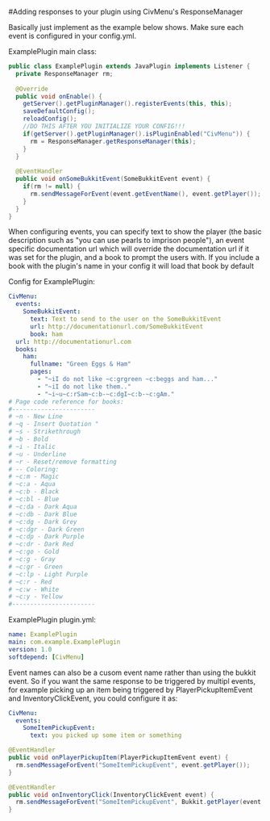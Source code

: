 #Adding responses to your plugin using CivMenu's ResponseManager

Basically just implement as the example below shows. Make sure each event is configured in your config.yml. 

ExamplePlugin main class:
``` java
public class ExamplePlugin extends JavaPlugin implements Listener {
  private ResponseManager rm;
  
  @Override
  public void onEnable() {
    getServer().getPluginManager().registerEvents(this, this);
    saveDefaultConfig();
    reloadConfig();
    //DO THIS AFTER YOU INITIALIZE YOUR CONFIG!!!
    if(getServer().getPluginManager().isPluginEnabled("CivMenu")) {
      rm = ResponseManager.getResponseManager(this);
    }
  }
  
  @EventHandler
  public void onSomeBukkitEvent(SomeBukkitEvent event) {
    if(rm != null) {
      rm.sendMessageForEvent(event.getEventName(), event.getPlayer());
    }
  }
}
```
When configuring events, you can specify text to show the player (the basic description such as "you can use pearls to imprison people"), an event specific documentation url which will override the documentation url if it was set for the plugin, and a book to prompt the users with. If you include a book with the plugin's name in your config it will load that book by default

Config for ExamplePlugin:
``` yml
CivMenu:
  events:
    SomeBukkitEvent:
      text: Text to send to the user on the SomeBukkitEvent
      url: http://documentationurl.com/SomeBukkitEvent
      book: ham
  url: http://documentationurl.com
  books:
    ham:
      fullname: "Green Eggs & Ham"
      pages:
        - "~iI do not like ~c:grgreen ~c:beggs and ham..."
        - "~iI do not like them.."
        - "~i~u~c:rSam~c:b-~c:dgI~c:b-~c:gAm."
# Page code reference for books:
#-----------------------
# ~n - New Line
# ~q - Insert Quotation "
# ~s - Strikethrough
# ~b - Bold
# ~i - Italic
# ~u - Underline
# ~r - Reset/remove formatting
# -- Coloring:
# ~c:m - Magic
# ~c:a - Aqua
# ~c:b - Black
# ~c:bl - Blue
# ~c:da - Dark Aqua
# ~c:db - Dark Blue
# ~c:dg - Dark Grey
# ~c:dgr - Dark Green
# ~c:dp - Dark Purple
# ~c:dr - Dark Red
# ~c:go - Gold
# ~c:g - Gray
# ~c:gr - Green
# ~c:lp - Light Purple
# ~c:r - Red
# ~c:w - White
# ~c:y - Yellow
#-----------------------
```
ExamplePlugin plugin.yml:
``` yml
name: ExamplePlugin
main: com.example.ExamplePlugin
version: 1.0
softdepend: [CivMenu]
```

Event names can also be a cusom event name rather than using the bukkit event. So if you want the same response to be triggered by multipl events, for example picking up an item being triggered by PlayerPickupItemEvent and InventoryClickEvent, you could configure it as:
```yml
CivMenu:
  events:
    SomeItemPickupEvent:
      text: you picked up some item or something
```

```java
@EventHandler
public void onPlayerPickupItem(PlayerPickupItemEvent event) {
  rm.sendMessageForEvent("SomeItemPickupEvent", event.getPlayer());
}

@EventHandler
public void onInventoryClick(InventoryClickEvent event) {
  rm.sendMessageForEvent("SomeItemPickupEvent", Bukkit.getPlayer(event.getWhoClicked().getUniqueId()));
}
```
